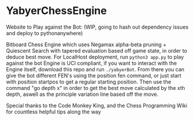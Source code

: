 # YabyerChessEngine
Website to Play against the Bot: (WIP, going to hash out dependency issues and deploy to pythonanywhere)

Bitboard Chess Engine which uses Negamax alpha-beta pruning + Quiescent Search with tapered evaluation based off game state, in order to deduce best move. 
For LocalHost deployment,  run ```python3 app.py``` to play against the bot
Engine is UCI compliant, if you want to interact with the Engine itself, download this repo and run ```./yabyerBot```. From there you can give the bot different FEN's using the position fen command, or just start with position startpos to get a regular starting position. Then use the command "go depth x" in order to get the best move calculated by the xth depth, aswell as the principle variation line based off the move. 



Special thanks to the Code Monkey King, and the Chess Programming Wiki for countless helpful tips along the way
